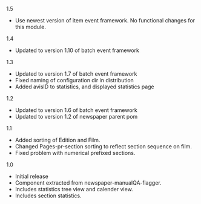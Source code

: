 1.5
* Use newest version of item event framework. No functional changes for this module.

1.4
* Updated to version 1.10 of batch event framework

1.3
* Updated to version 1.7 of batch event framework
* Fixed naming of configuration dir in distribution
* Added avisID to statistics, and displayed statistics page

1.2
* Updated to version 1.6 of batch event framework
* Updated to version 1.2 of newspaper parent pom

1.1
* Added sorting of Edition and Film.
* Changed Pages-pr-section sorting to reflect section sequence on film.
* Fixed problem with numerical prefixed sections.

1.0
* Initial release
* Component extracted from newspaper-manualQA-flagger.
* Includes statistics tree view and calender view.
* Includes section statistics.

